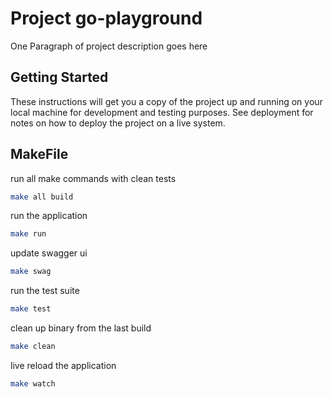 # Project go-playground

One Paragraph of project description goes here

## Getting Started

These instructions will get you a copy of the project up and running on your local machine for development and testing purposes. See deployment for notes on how to deploy the project on a live system.

## MakeFile

run all make commands with clean tests

```bash
make all build
```

run the application

```bash
make run
```

update swagger ui

```bash
make swag
```

run the test suite

```bash
make test
```

clean up binary from the last build

```bash
make clean
```

live reload the application

```bash
make watch
```
